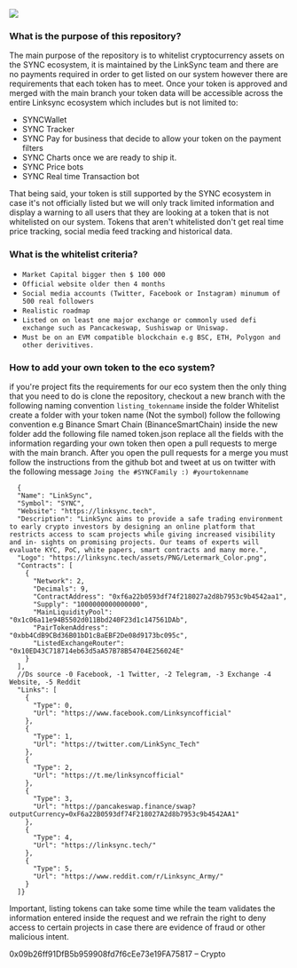 ![](https://linksync.tech/wallet/0.png)


### **What is the purpose of this repository?**

The main purpose of the repository is to whitelist cryptocurrency assets on the SYNC ecosystem, it is maintained by the LinkSync team and there 
are no payments required in order to get listed on our system however there are requirements that each token has to meet. Once your token is approved and merged with the main branch your
token data will be accessible across the entire Linksync ecosystem which includes but is not limited to:

* SYNCWallet 
* SYNC Tracker
* SYNC Pay for business that decide to allow your token on the payment filters
* SYNC Charts once we are ready to ship it.
* SYNC Price bots
* SYNC Real time Transaction bot

That being said, your token is still supported by the SYNC ecosystem in case it's not officially listed but we will only track limited
information and display a warning to all users that they are looking at a token that is not whitelisted on our system. Tokens that aren't whitelisted 
don't get real time price tracking, social media feed tracking and historical data.

### **What is the whitelist criteria?**


* ``Market Capital bigger then $ 100 000 ``
* ``Official website older then 4 months `` 
* ``Social media accounts (Twitter, Facebook or Instagram) minumum of 500 real followers ``
* ``Realistic roadmap ``
* ``Listed on on least one major exchange or commonly used defi exchange such as Pancackeswap, Sushiswap or Uniswap. ``
* ``Must be on an EVM compatible blockchain e.g BSC, ETH, Polygon and other derivitives. ``


### **How to add your own token to the eco system?**

if you're project fits the requirements for our eco system then the only thing that you need to do is clone the repository, checkout a new branch with the following naming convention
``listing_tokenname`` inside the folder Whitelist create a folder with your token name (Not the symbol) follow the following convention e.g Binance Smart Chain (BinanceSmartChain) inside the new folder
add the following file named token.json replace all the fields with the information regarding your own token then open a pull requests to merge with the main branch. After you open the pull requests for a merge you must follow the instructions from the github bot and tweet at us on twitter with the following message ```Joing the #SYNCFamily :) #yourtokenname```

```
  {
  "Name": "LinkSync",
  "Symbol": "SYNC",
  "Website": "https://linksync.tech",
  "Description": "LinkSync aims to provide a safe trading environment to early crypto investors by designing an online platform that restricts access to scam projects while giving increased visibility and in- sights on promising projects. Our teams of experts will evaluate KYC, PoC, white papers, smart contracts and many more.",
  "Logo": "https://linksync.tech/assets/PNG/Letermark_Color.png",
  "Contracts": [
    {
      "Network": 2,
      "Decimals": 9,
      "ContractAddress": "0xf6a22b0593df74f218027a2d8b7953c9b4542aa1",
      "Supply": "1000000000000000",
      "MainLiquidityPool": "0x1c06a11e94B5502d011Bbd240F23d1c147561DAb",
      "PairTokenAddress": "0xbb4CdB9CBd36B01bD1cBaEBF2De08d9173bc095c",
      "ListedExchangeRouter": "0x10ED43C718714eb63d5aA57B78B54704E256024E"
    }
  ],
  //Ds source -0 Facebook, -1 Twitter, -2 Telegram, -3 Exchange -4 Website, -5 Reddit
  "Links": [
    {
      "Type": 0,
      "Url": "https://www.facebook.com/Linksyncofficial"
    },
    {
      "Type": 1,
      "Url": "https://twitter.com/LinkSync_Tech"
    },
    {
      "Type": 2,
      "Url": "https://t.me/linksyncofficial"
    },
    {
      "Type": 3,
      "Url": "https://pancakeswap.finance/swap?outputCurrency=0xF6a22B0593df74F218027A2d8b7953c9b4542AA1"
    },
    {
      "Type": 4,
      "Url": "https://linksync.tech/"
    },
    {
      "Type": 5,
      "Url": "https://www.reddit.com/r/Linksync_Army/"
    }
  ]}
```

Important, listing tokens can take some time while the team validates the information entered inside the request and we refrain 
the right to deny access to certain projects in case there are evidence of fraud or other malicious intent.


0x09b26ff91DfB5b959908fd7f6cEe73e19FA75817 – Crypto
